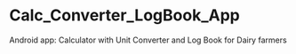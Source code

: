 # Calc_Converter_LogBook_App
Android app: Calculator with Unit Converter and Log Book for Dairy farmers
